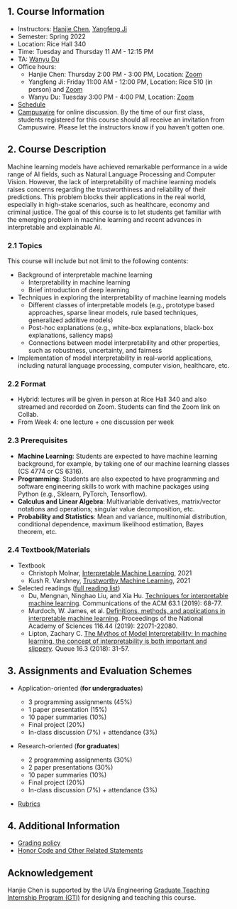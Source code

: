<!--- # CS 4501/6501 Interpretable Machine Learning --->

## 1. Course Information

- Instructors: [Hanjie Chen](https://www.cs.virginia.edu/~hc9mx/), [Yangfeng Ji](https://yangfengji.net/)
- Semester: Spring 2022
- Location: Rice Hall 340
- Time: Tuesday and Thursday 11 AM - 12:15 PM
- TA: [Wanyu Du](https://wyu-du.github.io/)
- Office hours:
  - Hanjie Chen: Thursday 2:00 PM - 3:00 PM, Location: [Zoom](https://virginia.zoom.us/j/95861036968?pwd=TW43TStwRjdDVDE3YVlsRjRsVGwrdz09)
  - Yangfeng Ji: Friday 11:00 AM - 12:00 PM, Location: Rice 510 (in person) and [Zoom](https://virginia.zoom.us/j/98972681767?pwd=SVlNdUZaRHN1TmVRVWo5Wnd5bnEyZz09)
  - Wanyu Du: Tuesday 3:00 PM - 4:00 PM, Location: [Zoom](https://virginia.zoom.us/j/6076330189)
- [Schedule](Schedule.md)
- [Campuswire](https://campuswire.com/) for online discussion. By the time of our first class, students registered for this course should all receive an invitation from Campuswire. Please let the instructors know if you haven’t gotten one.

## 2. Course Description

Machine learning models have achieved remarkable performance in a wide range of AI fields, such as Natural Language Processing and Computer Vision. However, the lack of interpretability of machine learning models raises concerns regarding the trustworthiness and reliability of their predictions. This problem blocks their applications in the real world, especially in high-stake scenarios, such as healthcare, economy and criminal justice. The goal of this course is to let students get familiar with the emerging problem in machine learning and recent advances in interpretable and explainable AI.

### 2.1 Topics

This course will include but not limit to the following contents: 

- Background of interpretable machine learning
  - Interpretability in machine learning
  - Brief introduction of deep learning
- Techniques in exploring the interpretability of machine learning models
  - Different classes of interpretable models (e.g., prototype based approaches, sparse linear models, rule based techniques, generalized additive models)
  - Post-hoc explanations (e.g., white-box explanations, black-box explanations, saliency maps)
  - Connections between model interpretability and other properties, such as robustness, uncertainty, and fairness
- Implementation of model interpretability in real-world applications, including natural language processing, computer vision, healthcare, etc.


### 2.2 Format

- Hybrid: lectures will be given in person at Rice Hall 340 and also streamed and recorded on Zoom. Students can find the Zoom link on Collab.
- From Week 4: one lecture + one discussion per week


### 2.3 Prerequisites

- **Machine Learning**: Students are expected to have machine learning background, for example, by taking one of our machine learning classes (CS 4774 or CS 6316).
- **Programming**: Students are also expected to have programming and software engineering skills to work with machine packages using Python (e.g., Sklearn, PyTorch, Tensorflow).
- **Calculus and Linear Algebra**: Multivariable derivatives, matrix/vector notations and operations; singular value decomposition, etc.
- **Probability and Statistics**: Mean and variance, multinomial distribution, conditional dependence, maximum likelihood estimation, Bayes theorem, etc.


### 2.4 Textbook/Materials

- Textbook 
	- Christoph Molnar, [Interpretable Machine Learning](https://christophm.github.io/interpretable-ml-book/), 2021
	- Kush R. Varshney, [Trustworthy Machine Learning](http://trustworthymachinelearning.com/trustworthymachinelearning.pdf), 2021
- Selected readings ([full reading list](https://docs.google.com/spreadsheets/d/1IVlYW_4rN2sMtR4lxstmyzDtKHX9sczSoysKl2JNb88/edit?usp=sharing))
	- Du, Mengnan, Ninghao Liu, and Xia Hu. [Techniques for interpretable machine learning](https://arxiv.org/abs/1808.00033). Communications of the ACM 63.1 (2019): 68-77.
	- Murdoch, W. James, et al. [Definitions, methods, and applications in interpretable machine learning](https://www.pnas.org/content/116/44/22071). Proceedings of the National Academy of Sciences 116.44 (2019): 22071-22080.
	- Lipton, Zachary C. [The Mythos of Model Interpretability: In machine learning, the concept of interpretability is both important and slippery](https://dl.acm.org/doi/10.1145/3236386.3241340). Queue 16.3 (2018): 31-57.

## 3. Assignments and Evaluation Schemes
- Application-oriented (**for undergraduates**)
  - 3 programming assignments (45%)
  - 1 paper presentation (15%)
  - 10 paper summaries (10%)
  - Final project (20%) 
  - In-class discussion (7%) + attendance (3%)
- Research-oriented (**for graduates**)
  - 2 programming assignments (30%)
  - 2 paper presentations (30%)
  - 10 paper summaries (10%)
  - Final project (20%) 
  - In-class discussion (7%) + attendance (3%)

- [Rubrics](rubrics.md)

## 4. Additional Information
- [Grading policy](grading.md)
- [Honor Code and Other Related Statements](statement.md)

## Acknowledgement

Hanjie Chen is supported by the UVa Engineering [Graduate Teaching Internship Program (GTI)](https://engineering.virginia.edu/graduate-teaching-internship-gti-program) for designing and teaching this course. 
